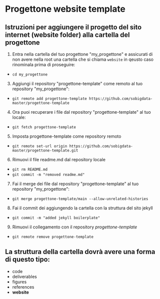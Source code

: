 # Progettone website template
## Istruzioni per aggiungere il progetto del sito internet (website folder) alla cartella del progettone

1. Entra nella cartella del tuo progettone "my_progettone" e assicurati di non avere nella root una cartella che si chiama `website` in qeusto caso rinominala prima di proseguire:
  - `cd my_progettone`

3. Aggiungi il repository "progettone-template" come remoto al tuo repository "my_progettone":
  - `git remote add progettone-template https://github.com/sobigdata-master/progettone-template`


4. Ora puoi recuperare i file dal repository "progettone-template" al tuo locale:
  - `git fetch progettone-template`


5. Imposta progettone-template come repository remoto
  - `git remote set-url origin https://github.com/sobigdata-master/progettone-template.git`


6. Rimuovi il file readme.md dal repository locale
  - `git rm README.md`
  - `git commit -m "removed readme.md"`


7. Fai il merge dei file dal repository "progettone-template" al tuo repository "my_progettone":
  - `git merge progettone-template/main --allow-unrelated-histories`


8. Fai il commit dei aggiungendo la cartella con la struttura del sito jekyll
  - `git commit -m "added jekyll boilerplate"`

9. Rimuovi il collegamento con il repository *progettone-template*
  - `git remote remove progettone-template`

## La struttura della cartella dovrà avere una forma di questo tipo:
- code
- deliverables
- figures
- references
- **website**
